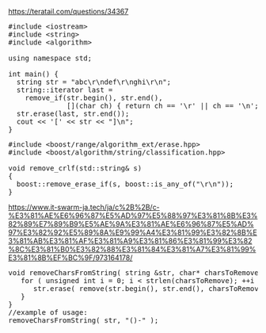 https://teratail.com/questions/34367<br>

<pre>
#include &lt;iostream&gt;
#include &lt;string&gt;
#include &lt;algorithm&gt;

using namespace std;

int main() {
  string str = "abc\r\ndef\r\nghi\r\n";
  string::iterator last = 
    remove_if(str.begin(), str.end(), 
              [](char ch) { return ch == '\r' || ch == '\n'; });
  str.erase(last, str.end());
  cout << '[' << str << "]\n";
}
</pre>

<pre>
#include &lt;boost/range/algorithm_ext/erase.hpp&gt;
#include &lt;boost/algorithm/string/classification.hpp&gt;

void remove_crlf(std::string& s)
{
  boost::remove_erase_if(s, boost::is_any_of("\r\n"));
}
</pre>

https://www.it-swarm-ja.tech/ja/c%2B%2B/c-%E3%81%AE%E6%96%87%E5%AD%97%E5%88%97%E3%81%8B%E3%82%89%E7%89%B9%E5%AE%9A%E3%81%AE%E6%96%87%E5%AD%97%E3%82%92%E5%89%8A%E9%99%A4%E3%81%99%E3%82%8B%E3%81%AB%E3%81%AF%E3%81%A9%E3%81%86%E3%81%99%E3%82%8C%E3%81%B0%E3%82%88%E3%81%84%E3%81%A7%E3%81%99%E3%81%8B%EF%BC%9F/973164178/<br>
<pre>
void removeCharsFromString( string &str, char* charsToRemove ) {
   for ( unsigned int i = 0; i < strlen(charsToRemove); ++i ) {
      str.erase( remove(str.begin(), str.end(), charsToRemove[i]), str.end() );
   }
}
//example of usage:
removeCharsFromString( str, "()-" );
</pre>
